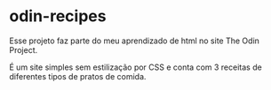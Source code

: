 # odin-recipes
Esse projeto faz parte do meu aprendizado de html no site The Odin Project.

É um site simples sem estilização por CSS e conta com 3 receitas de diferentes tipos de pratos de comida.